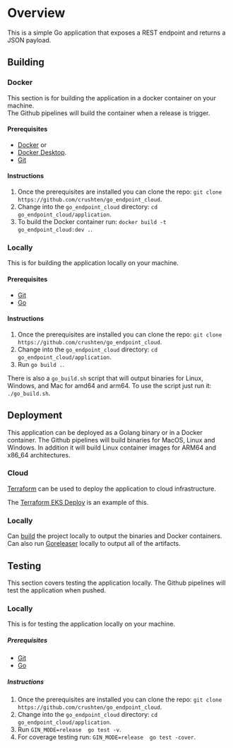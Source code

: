 # Overview

This is a simple Go application that exposes a REST endpoint and returns a JSON payload.

## Building

### Docker
This section is for building the application in a docker container on your machine.  
The Github pipelines will build the container when a release is trigger.

#### Prerequisites

* [Docker](https://docs.docker.com/engine/install/) or 
* [Docker Desktop](https://docs.docker.com/get-docker/).
* [Git](https://git-scm.com/downloads)

#### Instructions

1. Once the prerequisites are installed you can clone the repo: `git clone https://github.com/crushten/go_endpoint_cloud`.
2. Change into the `go_endpoint_cloud` directory: `cd go_endpoint_cloud/application`.
3. To build the Docker container run: `docker build -t go_endpoint_cloud:dev .`.

### Locally
This is for building the application locally on your machine.

#### Prerequisites

* [Git](https://git-scm.com/downloads)
* [Go](https://go.dev/doc/install)

#### Instructions

1. Once the prerequisites are installed you can clone the repo: `git clone https://github.com/crushten/go_endpoint_cloud`.
2. Change into the `go_endpoint_cloud` directory: `cd go_endpoint_cloud/application`.
3. Run `go build .`.

There is also a `go_build.sh` script that will output binaries for Linux, Windows, and Mac for amd64 and arm64.
To use the script just run it: `./go_build.sh`.
## Deployment

This application can be deployed as a Golang binary or in a Docker container. The Github pipelines will build binaries for 
MacOS, Linux and Windows. In addition it will build Linux container images for ARM64 and x86_64 architectures.

### Cloud

[Terraform](https://www.terraform.io/) can be used to deploy the application to cloud infrastructure.

The [Terraform EKS Deploy](https://github.com/crushten/terraform_EKS_deploy) is an example of this.

### Locally

Can [build](#building) the project locally to output the binaries and Docker containers. 
Can also run [Goreleaser](https://goreleaser.com/) locally to output all of the artifacts.

## Testing

This section covers testing the application locally. The Github pipelines will test the application when pushed.

### Locally
This is for testing the application locally on your machine.

##### Prerequisites

* [Git](https://git-scm.com/downloads)
* [Go](https://go.dev/doc/install)

##### Instructions
1. Once the prerequisites are installed you can clone the repo: `git clone https://github.com/crushten/go_endpoint_cloud`.
2. Change into the `go_endpoint_cloud` directory: `cd go_endpoint_cloud/application`.
3. Run `GIN_MODE=release  go test -v`.
4. For coverage testing run: `GIN_MODE=release  go test -cover`.
